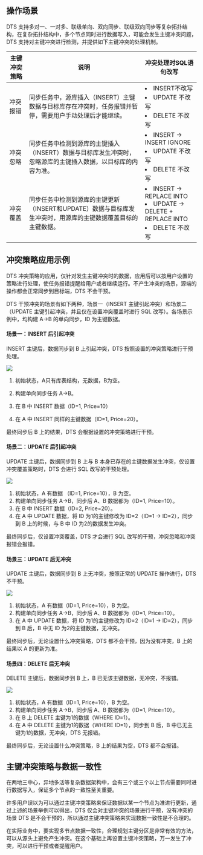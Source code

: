 ## 操作场景
DTS 支持多对一、一对多、联级单向、双向同步、联级双向同步等复杂拓扑结构，在复杂拓扑结构中，多个节点同时进行数据写入，可能会发生主键冲突问题，DTS 支持对主键冲突进行检测，并提供如下主键冲突的处理机制。

| **主键冲突策略** | **说明**                                                     | **冲突处理时SQL语句改写**                                    |
| ---------------- | ------------------------------------------------------------ | ------------------------------------------------------------ |
| 冲突报错         | 同步任务中，源库插入（INSERT）主键数据与目标库存在冲突时，任务报错并暂停，需要用户手动处理后才能继续。 | <li>INSERT不改写<li>UPDATE 不改写<li>DELETE 不改写           |
| 冲突忽略         | 同步任务中检测到源库的主键插入（INSERT）数据与目标库发生冲突时，忽略源库的主键插入数据，以目标库的内容为准。 | <li>INSERT -> INSERT IGNORE  <li>UPDATE 不改写<li>DELETE 不改写 |
| 冲突覆盖         | 同步任务中检测到源库的主键更新（INSERT和UPDATE）数据与目标库发生冲突时，用源库的主键数据覆盖目标的主键数据。 | <li>INSERT -> REPLACE INTO<li> UPDATE -> DELETE + REPLACE INTO<li>DELETE 不改写 |

## 冲突策略应用示例

DTS 冲突策略的应用，仅针对发生主键冲突时的数据，应用后可以按用户设置的策略进行处理，使任务报错提醒给用户或者继续运行。不产生冲突的场景，源端的操作都会正常同步到目标端，DTS 不会干预。

DTS 干预冲突的场景有如下两种，场景一（INSERT 主键引起冲突）和场景二（UPDATE 主键引起冲突，并且仅在设置冲突覆盖时进行 SQL 改写）。各场景示例中，均构建 A->B 的单向同步，ID 为主键数据。

#### 场景一：INSERT 后引起冲突

INSERT 主键后，数据同步到 B 上引起冲突，DTS 按照设置的冲突策略进行干预处理。

![](https://qcloudimg.tencent-cloud.cn/raw/570b2e05d6234a13062293e3d11504d7.png)

1. 初始状态，A只有库表结构，无数据，B为空。

2. 构建单向同步任务 A->B。

3. 在 B 中 INSERT 数据（ID=1, Price=10）

4. 在 A 中 INSERT 同样的主键数据（ID=1, Price=20）。

最终同步后 B 上的结果，DTS 会根据设置的冲突策略进行干预。

#### 场景二：UPDATE 后引起冲突

UPDATE 主键后，数据同步到 B 上与 B 本身已存在的主键数据发生冲突，仅设置冲突覆盖策略时，DTS 会进行 SQL 改写的干预处理。

![](https://qcloudimg.tencent-cloud.cn/raw/c7b44716b540346f1fe1754136697687.png)

1. 初始状态，A 有数据 （ID=1, Price=10），B 为空。
2. 构建单向同步任务 A->B，同步后 A、B 数据都为（ID=1, Price=10）。
3. 在 B 中 INSERT 数据（ID=2, Price=20）。
4. 在 A 中 UPDATE 数据，将 ID 为1的主键修改为 ID=2（ID=1 -> ID=2），同步到 B 上的时候，与 B 中 ID 为2的数据发生冲突。

最终同步后，仅设置冲突覆盖，DTS 才会进行 SQL 改写的干预，冲突忽略和冲突报错会报错。

#### 场景三：UPDATE 后无冲突

UPDATE 主键后，数据同步到 B 上无冲突，按照正常的 UPDATE 操作进行，DTS 不干预。

![](https://qcloudimg.tencent-cloud.cn/raw/d30fb1f6f19068f91019223d7db8fd72.png)

1. 初始状态，A 有数据（ID=1, Price=10），B 为空。
2. 构建单向同步任务 A->B，同步后 A、B 数据都为（ID=1, Price=10）。
3. 在 A 中 UPDATE 数据，将 ID 为1的主键修改为 ID=2（ID=1 -> ID=2），同步到 B 后，B 中无 ID 为2的主键数据，无冲突。

最终同步后，无论设置什么冲突策略，DTS 都不会干预，因为没有冲突，B 上的结果以 A 的更新为准。

#### 场景四：DELETE 后无冲突

DELETE 主键后，数据同步到 B 上，B 已无该主键数据，无冲突，不报错。

![](https://qcloudimg.tencent-cloud.cn/raw/99b3993b2e5588cd77c2b704b82dc9ba.png)

1. 初始状态，A 有数据（ID=1, Price=10），B 为空。
2. 构建单向同步任务 A->B，同步后 A、B 数据都为（ID=1, Price=10）。
3. 在 B 上 DELETE 主键为1的数据（WHERE ID=1）。
4. 在 A 中 DELETE 主键为1的数据（WHERE ID=1），同步到 B 后，B 中已无主键为1的数据，无冲突，DTS 无报错。

最终同步后，无论设置什么冲突策略，B 上的结果为空，DTS 都不会报错。

## 主键冲突策略与数据一致性
在两地三中心，异地多活等复杂数据架构中，会有三个或三个以上节点需要同时进行数据写入，保证多个节点的一致性至关重要。

许多用户误以为可以通过主键冲突策略来保证数据以某一个节点为准进行更新，通过上述的场景举例可以得出，DTS 仅会对主键冲突的场景进行干预，没有冲突的场景 DTS 是不会干预的，所以通过主键冲突策略来实现数据一致性是不合理的。

在实际业务中，要实现多节点数据一致性，合理规划主键分区是非常有效的方法，可以从源头上避免产生冲突。在这个基础上再设置主键冲突策略，万一发生了冲突，可以进行干预或者提醒用户。